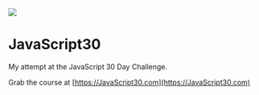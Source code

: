 ![](https://javascript30.com/images/JS3-social-share.png)

# JavaScript30

My attempt at the JavaScript 30 Day Challenge.

Grab the course at [https://JavaScript30.com](https://JavaScript30.com)
